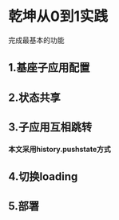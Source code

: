 # 乾坤从0到1实践

完成最基本的功能



## 1.基座子应用配置



## 2.状态共享


## 3.子应用互相跳转

#### 本文采用history.pushstate方式


## 4.切换loading


## 5.部署

